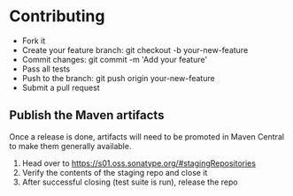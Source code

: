 # Contributing

- Fork it
- Create your feature branch: git checkout -b your-new-feature
- Commit changes: git commit -m 'Add your feature'
- Pass all tests
- Push to the branch: git push origin your-new-feature
- Submit a pull request


## Publish the Maven artifacts

Once a release is done, artifacts will need to be promoted in Maven Central to make them generally available.

1. Head over to https://s01.oss.sonatype.org/#stagingRepositories
1. Verify the contents of the staging repo and close it
1. After successful closing (test suite is run), release the repo
